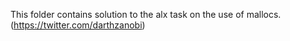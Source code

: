 This folder contains solution to the alx task on the use of mallocs.
(https://twitter.com/darthzanobi)

